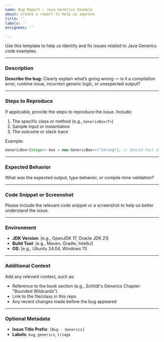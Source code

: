 ```yaml
---
name: Bug Report — Java Generics Example
about: Create a report to help us improve
title: ''
labels: ''
assignees: ''

---
```


Use this template to help us identify and fix issues related to Java Generics code examples.

---

###  Description

**Describe the bug:**
Clearly explain what’s going wrong — is it a compilation error, runtime issue, incorrect generic logic, or unexpected output?

---

### Steps to Reproduce

If applicable, provide the steps to reproduce the issue. Include:

1. The specific class or method (e.g., `GenericBox<T>`)
2. Sample input or instantiation
3. The outcome or stack trace

Example:

```java
GenericBox<Integer> box = new GenericBox<>("String"); // Should fail at compile time, but doesn't
```

---

###  Expected Behavior

What was the expected output, type behavior, or compile-time validation?

---

### Code Snippet or Screenshot

Please include the relevant code snippet or a screenshot to help us better understand the issue.

---

### Environment

* **JDK Version**: \[e.g., OpenJDK 17, Oracle JDK 21]
* **Build Tool**: \[e.g., Maven, Gradle, IntelliJ]
* **OS**: \[e.g., Ubuntu 24.04, Windows 11]

---

### Additional Context

Add any relevant context, such as:

* Reference to the book section (e.g., Schildt's Generics Chapter: "Bounded Wildcards")
* Link to the file/class in this repo
* Any recent changes made before the bug appeared

---

###  Optional Metadata

* **Issue Title Prefix**: `[Bug - Generics]`
* **Labels**: `bug`, `generics`, `triage`
